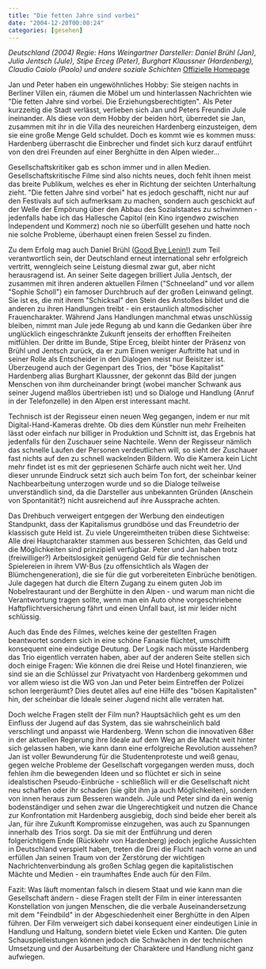 ```yaml
---
title: "Die fetten Jahre sind vorbei"
date: "2004-12-20T00:00:24"
categories: [gesehen]
---
```


*Deutschland (2004)
Regie: Hans Weingartner
Darsteller: Daniel Brühl (Jan), Julia Jentsch (Jule), Stipe Erceg (Peter), Burghart Klaussner (Hardenberg), Claudio Caiolo (Paolo) und andere soziale Schichten*
[Offizielle Homepage](http://www.diefettenjahre.de)

Jan und Peter haben ein ungewöhnliches Hobby: Sie steigen nachts in Berliner Villen ein, räumen die Möbel um und hinterlassen Nachrichten wie "Die fetten Jahre sind vorbei. Die Erziehungsberechtigten". Als Peter kurzzeitig die Stadt verlässt, verlieben sich Jan und Peters Freundin Jule ineinander. Als diese von dem Hobby der beiden hört, überredet sie Jan, zusammen mit ihr in die Villa des neureichen Hardenberg einzusteigen, dem sie eine große Menge Geld schuldet. Doch es kommt wie es kommen muss: Hardenberg überrascht die Einbrecher und findet sich kurz darauf entführt von den drei Freunden auf einer Berghütte in den Alpen wieder...

Gesellschaftskritiker gab es schon immer und in allen Medien. Gesellschaftskritische Filme sind also nichts neues, doch fehlt ihnen meist das breite Publikum, welches es eher in Richtung der seichten Unterhaltung zieht. "Die fetten Jahre sind vorbei" hat es jedoch geschafft, nicht nur auf den Festivals auf sich aufmerksam zu machen, sondern auch geschickt auf der Welle der Empörung über den Abbau des Sozialstaates zu schwimmen - jedenfalls habe ich das Hallesche Capitol (ein Kino irgendwo zwischen Independent und Kommerz) noch nie so überfüllt gesehen und hatte noch nie solche Probleme, überhaupt einen freien Sessel zu finden.

Zu dem Erfolg mag auch Daniel Brühl ([Good Bye Lenin!](/2003/03/01/good-bye-lenin/)) zum Teil verantwortlich sein, der Deutschland erneut international sehr erfolgreich vertritt, wenngleich seine Leistung diesmal zwar gut, aber nicht herausragend ist. An seiner Seite dagegen brilliert Julia Jentsch, der zusammen mit ihren anderen aktuellen Filmen ("Schneeland" und vor allem "Sophie Scholl") ein famoser Durchbruch auf der großen Leinwand gelingt. Sie ist es, die mit ihrem "Schicksal" den Stein des Anstoßes bildet und die anderen zu ihren Handlungen treibt - ein erstaunlich altmodischer Frauencharakter. Während Jans Handlungen manchmal etwas unschlüssig bleiben, nimmt man Jule jede Regung ab und kann die Gedanken über ihre unglücklich eingeschränkte Zukunft jenseits der erhofften Freiheiten mitfühlen. Der dritte im Bunde, Stipe Erceg, bleibt hinter der Präsenz von Brühl und Jentsch zurück, da er zum Einen weniger Auftritte hat und in seiner Rolle als Entscheider in den Dialogen meist nur Beisitzer ist. Überzeugend auch der Gegenpart des Trios, der "böse Kapitalist" Hardenberg alias Burghart Klaussner, der gekonnt das Bild der jungen Menschen von ihm durcheinander bringt (wobei mancher Schwank aus seiner Jugend maßlos übertrieben ist) und so Dialoge und Handlung (Anruf in der Telefonzelle) in den Alpen erst interessant macht.

Technisch ist der Regisseur einen neuen Weg gegangen, indem er nur mit Digital-Hand-Kameras drehte. Ob dies dem Künstler nun mehr Freiheiten lässt oder einfach nur billiger in Produktion und Schnitt ist, das Ergebnis hat jedenfalls für den Zuschauer seine Nachteile. Wenn der Regisseur nämlich das schnelle Laufen der Personen verdeutlichen will, so sieht der Zuschauer fast nichts auf den zu schnell wackelnden Bildern. Wo die Kamera kein Licht mehr findet ist es mit der gepriesenen Schärfe auch nicht weit her. Und dieser unrunde Eindruck setzt sich auch beim Ton fort, der scheinbar keiner Nachbearbeitung unterzogen wurde und so die Dialoge teilweise unverständlich sind, da die Darsteller aus unbekannten Gründen (Anschein von Spontanität?) nicht ausreichend auf ihre Aussprache achten.

Das Drehbuch verweigert entgegen der Werbung den eindeutigen Standpunkt, dass der Kapitalismus grundböse und das Freundetrio der klassisch gute Held ist. Zu viele Ungereimtheiten trüben diese Sichtweise: Alle drei Hauptcharakter stammen aus besseren Schichten, das Geld und die Möglichkeiten sind prinzipiell verfügbar. Peter und Jan haben trotz (freiwilliger?) Arbeitslosigkeit genügend Geld für die technischen Spielereien in ihrem VW-Bus (zu offensichtlich als Wagen der Blümchengeneration), die sie für die gut vorbereiteten Einbrüche benötigen. Jule dagegen hat durch die Eltern Zugang zu einem guten Job im Nobelrestaurant und der Berghütte in den Alpen - und warum man nicht die Verantwortung tragen sollte, wenn man ein Auto ohne vorgeschriebene Haftpflichtversicherung fährt und einen Unfall baut, ist mir leider nicht schlüssig.

Auch das Ende des Filmes, welches keine der gestellten Fragen beantwortet sondern sich in eine schöne Fanasie flüchtet, umschifft konsequent eine eindeutige Deutung. Der Logik nach müsste Hardenberg das Trio eigentlich verraten haben, aber auf der anderen Seite stellen sich doch einige Fragen: Wie können die drei Reise und Hotel finanzieren, wie sind sie an die Schlüssel zur Privatyacht von Hardenberg gekommen und vor allem wieso ist die WG von Jan und Peter beim Eintreffen der Polizei schon leergeräumt? Dies deutet alles auf eine Hilfe des "bösen Kapitalisten" hin, der scheinbar die Ideale seiner Jugend nicht alle verraten hat.

Doch welche Fragen stellt der Film nun? Hauptsächlich geht es um den Einfluss der Jugend auf das System, das sie wahrscheinlich bald verschlingt und anpasst wie Hardenberg. Wenn schon die innovativen 68er in der aktuellen Regierung ihre Ideale auf dem Weg an die Macht weit hinter sich gelassen haben, wie kann dann eine erfolgreiche Revolution aussehen? Jan ist voller Bewunderung für die Studentenproteste und weiß genau, gegen welche Probleme der Gesellschaft vorgegangen werden muss, doch fehlen ihm die bewegenden Ideen und so flüchtet er sich in seine idealstischen Pseudo-Einbrüche - schließlich will er die Gesellschaft nicht neu schaffen oder ihr schaden (sie gibt ihm ja auch Möglichkeiten), sondern von innen heraus zum Besseren wandeln. Jule und Peter sind da ein wenig bodenständiger und sehen zwar die Ungerechtigkeit und nutzen die Chance zur Konfrontation mit Hardenberg ausgiebig, doch sind beide eher bereit als Jan, für ihre Zukunft Kompromisse einzugehen, was auch zu Spannungen innerhalb des Trios sorgt. Da sie mit der Entführung und deren folgerichtigem Ende (Rückkehr von Hardenberg) jedoch jegliche Aussichten in Deutschland verspielt haben, treten die Drei die Flucht nach vorne an und erfüllen Jan seinen Traum von der Zerstörung der wichtigen Nachrichtenverbindung als großen Schlag gegen die kapitalistischen Mächte und Medien - ein traumhaftes Ende auch für den Film.

Fazit: Was läuft momentan falsch in diesem Staat und wie kann man die Gesellschaft ändern - diese Fragen stellt der Film in einer interessanten Konstellation von jungen Menschen, die die verbale Auseinandersetzung mit dem "Feindbild" in der Abgeschiedenheit einer Berghütte in den Alpen führen. Der Film verweigert sich dabei konsequent einer eindeutigen Linie in Handlung und Haltung, sondern bietet viele Ecken und Kanten. Die guten Schauspielleistungen können jedoch die Schwächen in der technischen Umsetzung und der Ausarbeitung der Charaktere und Handlung nicht ganz aufwiegen.
